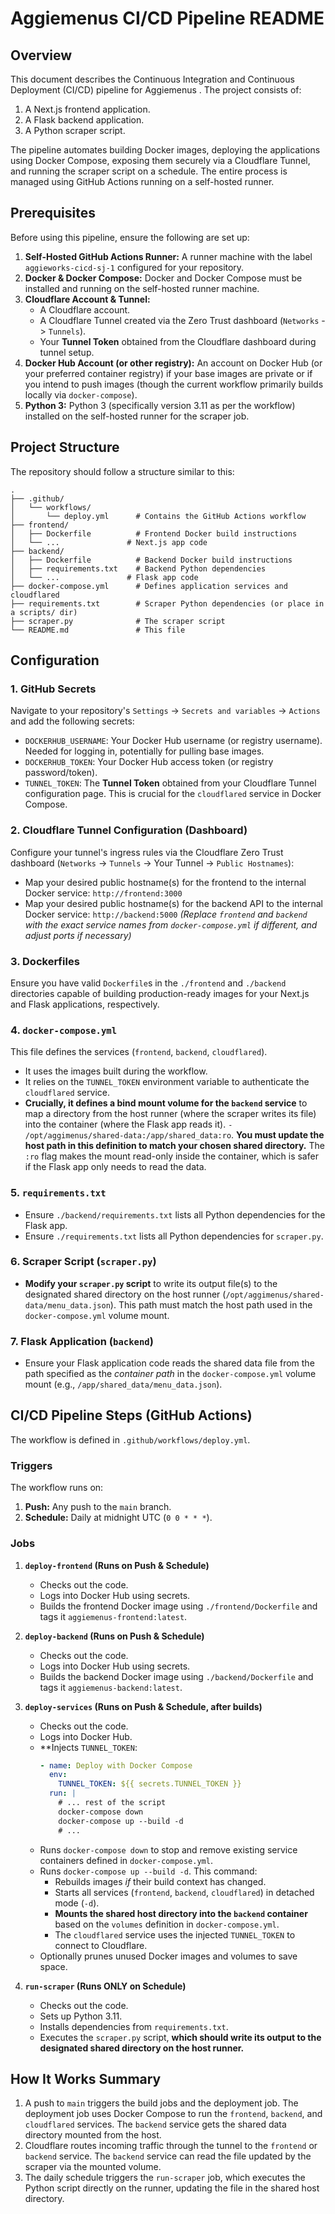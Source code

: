 # Aggiemenus CI/CD Pipeline README

## Overview

This document describes the Continuous Integration and Continuous Deployment (CI/CD) pipeline for Aggiemenus . The project consists of:

1.  A Next.js frontend application.
2.  A Flask backend application.
3.  A Python scraper script.

The pipeline automates building Docker images, deploying the applications using Docker Compose, exposing them securely via a Cloudflare Tunnel, and running the scraper script on a schedule. The entire process is managed using GitHub Actions running on a self-hosted runner.

## Prerequisites

Before using this pipeline, ensure the following are set up:

1.  **Self-Hosted GitHub Actions Runner:** A runner machine with the label `aggieworks-cicd-sj-1` configured for your repository.
2.  **Docker & Docker Compose:** Docker and Docker Compose must be installed and running on the self-hosted runner machine.
3.  **Cloudflare Account & Tunnel:**
    * A Cloudflare account.
    * A Cloudflare Tunnel created via the Zero Trust dashboard (`Networks` -> `Tunnels`).
    * Your **Tunnel Token** obtained from the Cloudflare dashboard during tunnel setup.
4.  **Docker Hub Account (or other registry):** An account on Docker Hub (or your preferred container registry) if your base images are private or if you intend to push images (though the current workflow primarily builds locally via `docker-compose`).
5.  **Python 3:** Python 3 (specifically version 3.11 as per the workflow) installed on the self-hosted runner for the scraper job.

## Project Structure

The repository should follow a structure similar to this:
```
.
├── .github/
│   └── workflows/
│       └── deploy.yml      # Contains the GitHub Actions workflow
├── frontend/
│   ├── Dockerfile          # Frontend Docker build instructions
│   └── ...               # Next.js app code
├── backend/
│   ├── Dockerfile          # Backend Docker build instructions
│   ├── requirements.txt    # Backend Python dependencies
│   └── ...               # Flask app code
├── docker-compose.yml      # Defines application services and cloudflared
├── requirements.txt        # Scraper Python dependencies (or place in a scripts/ dir)
├── scraper.py              # The scraper script
└── README.md               # This file
```
## Configuration

### 1. GitHub Secrets

Navigate to your repository's `Settings` -> `Secrets and variables` -> `Actions` and add the following secrets:

* `DOCKERHUB_USERNAME`: Your Docker Hub username (or registry username). Needed for logging in, potentially for pulling base images.
* `DOCKERHUB_TOKEN`: Your Docker Hub access token (or registry password/token).
* `TUNNEL_TOKEN`: The **Tunnel Token** obtained from your Cloudflare Tunnel configuration page. This is crucial for the `cloudflared` service in Docker Compose.

### 2. Cloudflare Tunnel Configuration (Dashboard)

Configure your tunnel's ingress rules via the Cloudflare Zero Trust dashboard (`Networks` -> `Tunnels` -> Your Tunnel -> `Public Hostnames`):

* Map your desired public hostname(s) for the frontend to the internal Docker service: `http://frontend:3000`
* Map your desired public hostname(s) for the backend API to the internal Docker service: `http://backend:5000`
    *(Replace `frontend` and `backend` with the exact service names from `docker-compose.yml` if different, and adjust ports if necessary)*

### 3. Dockerfiles

Ensure you have valid `Dockerfile`s in the `./frontend` and `./backend` directories capable of building production-ready images for your Next.js and Flask applications, respectively.

### 4. `docker-compose.yml`

This file defines the services (`frontend`, `backend`, `cloudflared`).
* It uses the images built during the workflow.
* It relies on the `TUNNEL_TOKEN` environment variable to authenticate the `cloudflared` service.
* **Crucially, it defines a bind mount volume for the `backend` service** to map a directory from the host runner (where the scraper writes its file) into the container (where the Flask app reads it). `- /opt/aggimenus/shared-data:/app/shared_data:ro`. **You must update the host path in this definition to match your chosen shared directory.** The `:ro` flag makes the mount read-only inside the container, which is safer if the Flask app only needs to read the data.

### 5. `requirements.txt`

* Ensure `./backend/requirements.txt` lists all Python dependencies for the Flask app.
* Ensure `./requirements.txt` lists all Python dependencies for `scraper.py`.

### 6. Scraper Script (`scraper.py`)

* **Modify your `scraper.py` script** to write its output file(s) to the designated shared directory on the host runner (`/opt/aggimenus/shared-data/menu_data.json`). This path must match the host path used in the `docker-compose.yml` volume mount.

### 7. Flask Application (`backend`)

* Ensure your Flask application code reads the shared data file from the path specified as the *container path* in the `docker-compose.yml` volume mount (e.g., `/app/shared_data/menu_data.json`).


## CI/CD Pipeline Steps (GitHub Actions)

The workflow is defined in `.github/workflows/deploy.yml`.

### Triggers

The workflow runs on:

1.  **Push:** Any push to the `main` branch.
2.  **Schedule:** Daily at midnight UTC (`0 0 * * *`).

### Jobs

1.  **`deploy-frontend` (Runs on Push & Schedule)**
    * Checks out the code.
    * Logs into Docker Hub using secrets.
    * Builds the frontend Docker image using `./frontend/Dockerfile` and tags it `aggiemenus-frontend:latest`.

2.  **`deploy-backend` (Runs on Push & Schedule)**
    * Checks out the code.
    * Logs into Docker Hub using secrets.
    * Builds the backend Docker image using `./backend/Dockerfile` and tags it `aggiemenus-backend:latest`.

3.  **`deploy-services` (Runs on Push & Schedule, after builds)**
    * Checks out the code.
    * Logs into Docker Hub.
    * **Injects `TUNNEL_TOKEN`:
        ```yaml
        - name: Deploy with Docker Compose
          env:
            TUNNEL_TOKEN: ${{ secrets.TUNNEL_TOKEN }}
          run: |
            # ... rest of the script
            docker-compose down
            docker-compose up --build -d
            # ...
        ```
    * Runs `docker-compose down` to stop and remove existing service containers defined in `docker-compose.yml`.
    * Runs `docker-compose up --build -d`. This command:
        * Rebuilds images *if* their build context has changed.
        * Starts all services (`frontend`, `backend`, `cloudflared`) in detached mode (`-d`).
        * **Mounts the shared host directory into the `backend` container** based on the `volumes` definition in `docker-compose.yml`.
        * The `cloudflared` service uses the injected `TUNNEL_TOKEN` to connect to Cloudflare.
    * Optionally prunes unused Docker images and volumes to save space.

4.  **`run-scraper` (Runs ONLY on Schedule)**
    * Checks out the code.
    * Sets up Python 3.11.
    * Installs dependencies from `requirements.txt`.
    * Executes the `scraper.py` script, **which should write its output to the designated shared directory on the host runner.**

## How It Works Summary

1.  A push to `main` triggers the build jobs and the deployment job. The deployment job uses Docker Compose to run the `frontend`, `backend`, and `cloudflared` services. The `backend` service gets the shared data directory mounted from the host.
2.  Cloudflare routes incoming traffic through the tunnel to the `frontend` or `backend` service. The `backend` service can read the file updated by the scraper via the mounted volume.
3.  The daily schedule triggers the `run-scraper` job, which executes the Python script directly on the runner, updating the file in the shared host directory.

